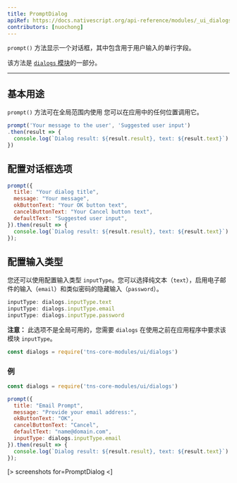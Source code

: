 ```yaml
---
title: PromptDialog
apiRef: https://docs.nativescript.org/api-reference/modules/_ui_dialogs_#prompt
contributors: [nuochong]
---
```


 `prompt()` 方法显示一个对话框，其中包含用于用户输入的单行字段。

该方法是 [`dialogs` 模块](https://docs.nativescript.org/api-reference/modules/_ui_dialogs_)的一部分。

---

## 基本用途

 `prompt()` 方法可在全局范围内使用 您可以在应用中的任何位置调用它。

```JavaScript
prompt('Your message to the user', 'Suggested user input')
.then(result => {
  console.log(`Dialog result: ${result.result}, text: ${result.text}`)
})
```

## 配置对话框选项

```JavaScript
prompt({
  title: "Your dialog title",
  message: "Your message",
  okButtonText: "Your OK button text",
  cancelButtonText: "Your Cancel button text",
  defaultText: "Suggested user input",
}).then(result => {
  console.log(`Dialog result: ${result.result}, text: ${result.text}`)
});
```

## 配置输入类型

您还可以使用配置输入类型 `inputType`。您可以选择纯文本（`text`），启用电子邮件的输入（`email`）和类似密码的隐藏输入（`password`）。

```JavaScript
inputType: dialogs.inputType.text
inputType: dialogs.inputType.email
inputType: dialogs.inputType.password
```

**注意：** 此选项不是全局可用的，您需要 `dialogs` 在使用之前在应用程序中要求该模块 `inputType`。

```JavaScript
const dialogs = require('tns-core-modules/ui/dialogs')
```

### 例

```JavaScript
const dialogs = require('tns-core-modules/ui/dialogs')

prompt({
  title: "Email Prompt",
  message: "Provide your email address:",
  okButtonText: "OK",
  cancelButtonText: "Cancel",
  defaultText: "name@domain.com",
  inputType: dialogs.inputType.email
}).then(result => {
  console.log(`Dialog result: ${result.result}, text: ${result.text}`)
});
```

[> screenshots for=PromptDialog <]
